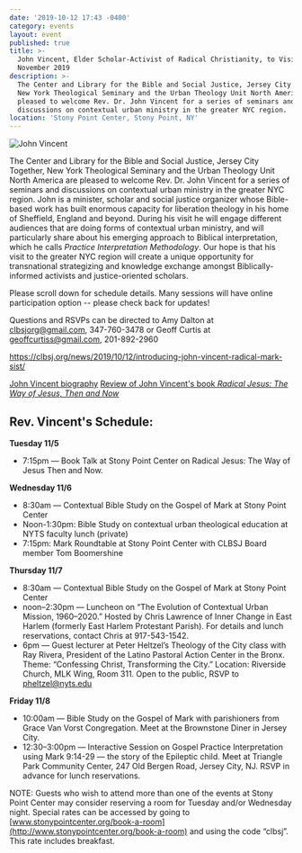 ```yaml
---
date: '2019-10-12 17:43 -0400'
category: events
layout: event
published: true
title: >-
  John Vincent, Elder Scholar-Activist of Radical Christianity, to Visit NY in
  November 2019
description: >-
  The Center and Library for the Bible and Social Justice, Jersey City Together,
  New York Theological Seminary and the Urban Theology Unit North America are
  pleased to welcome Rev. Dr. John Vincent for a series of seminars and
  discussions on contextual urban ministry in the greater NYC region.
location: 'Stony Point Center, Stony Point, NY'
---
```

<div class="float-left" style="margin-right:1em">
  <img src="{{site.baseurl}}/img/vincent.jpg" alt="John Vincent">
</div>

The Center and Library for the Bible and Social Justice, Jersey City
Together, New York Theological Seminary and the Urban Theology Unit
North America are pleased to welcome Rev. Dr. John Vincent for a series
of seminars and discussions on contextual urban ministry in the greater
NYC region. John is a minister, scholar and social justice organizer
whose Bible-based work has built enormous capacity for liberation
theology in his home of Sheffield, England and beyond. During his visit
he will engage different audiences that are doing forms of contextual
urban ministry, and will particularly share about his emerging approach
to Biblical interpretation, which he calls _Practice Interpretation
Methodology_. Our hope is that his visit to the greater NYC region will
create a unique opportunity for transnational strategizing and knowledge
exchange amongst Biblically-informed activists and justice-oriented
scholars.

Please scroll down for schedule details. Many sessions will have online
participation option -- please check back for updates!

Questions and RSVPs can be directed to Amy Dalton at [clbsjorg@gmail.com](mailto:clbsjorg@gmail.com),
347-760-3478 or Geoff Curtis at [geoffcurtiss@gmail.com](mailto:geoffcurtiss@gmail.com), 201-892-2960

https://clbsj.org/news/2019/10/12/introducing-john-vincent-radical-mark-sist/


<a class="button" href="{{site.baseurl}}/news/2019/10/12/introducing-john-vincent-radical-mark-sist/">John Vincent biography</a>
<a class="button" href="{{site.baseurl}}/news/2019/10/15/book-review-radical-jesus-the-way-of-jesus-then-and-now-by-john-vincent/">Review of John Vincent's book <i>Radical Jesus: The Way of Jesus, Then and Now</i></a>

## Rev. Vincent's Schedule:

**Tuesday 11/5**
- 7:15pm — Book Talk at Stony Point Center on Radical Jesus: The
Way of Jesus Then and Now.

**Wednesday 11/6**
- 8:30am — Contextual Bible Study on the Gospel of Mark at Stony
Point Center
- Noon-1:30pm: Bible Study on contextual urban theological
education at NYTS faculty lunch (private)
- 7:15pm: Mark Roundtable at Stony Point Center with CLBSJ Board
member Tom Boomershine

**Thursday 11/7**
- 8:30am — Contextual Bible Study on the Gospel of Mark at Stony
Point Center
- noon–2:30pm — Luncheon on “The Evolution of Contextual Urban
Mission, 1960–2020.” Hosted by Chris Lawrence of Inner Change in East
Harlem (formerly East Harlem Protestant Parish). For details and lunch
reservations, contact Chris at 917-543-1542.
- 6pm — Guest lecturer at Peter Heltzel’s Theology of the City
class with Ray Rivera, President of the Latino Pastoral Action Center in
the Bronx. Theme: “Confessing Christ, Transforming the City.” Location:
Riverside Church, MLK Wing, Room 311. Open to the public, RSVP to
[pheltzel@nyts.edu](mailto:pheltzel@nyts.edu)

**Friday 11/8**
- 10:00am — Bible Study on the Gospel of Mark with parishioners
from Grace Van Vorst Congregation. Meet at the Brownstone Diner in
Jersey City.
- 12:30–3:00pm — Interactive Session on Gospel Practice
Interpretation using Mark 9:14-29 — the story of the Epileptic child.
Meet at Triangle Park Community Center, 247 Old Bergen Road, Jersey
City, NJ. RSVP in advance for lunch reservations.

NOTE: Guests who wish to attend more than one of the events at Stony
Point Center may consider reserving a room for Tuesday and/or Wednesday
night. Special rates can be accessed by going to
[www.stonypointcenter.org/book-a-room](http://www.stonypointcenter.org/book-a-room) and using the code “clbsj”. This rate includes breakfast.
